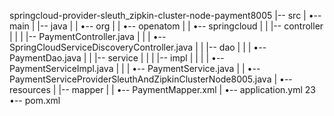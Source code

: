 springcloud-provider-sleuth_zipkin-cluster-node-payment8005
|-- src
|   •-- main
|       |-- java
|       |   •-- org
|       |       •-- openatom
|       |           •-- springcloud
|       |               |-- controller
|       |               |   |-- PaymentController.java
|       |               |   •-- SpringCloudServiceDiscoveryController.java
|       |               |-- dao
|       |               |   •-- PaymentDao.java
|       |               |-- service
|       |               |   |-- impl
|       |               |   |   •-- PaymentServiceImpl.java
|       |               |   •-- PaymentService.java
|       |               •-- PaymentServiceProviderSleuthAndZipkinClusterNode8005.java
|       •-- resources
|           |-- mapper
|           |   •-- PaymentMapper.xml
|           •-- application.yml
23
•-- pom.xml
